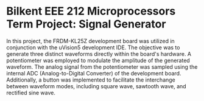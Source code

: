 <!-- Project Title -->
# Bilkent EEE 212 Microprocessors Term Project: Signal Generator

<p align="justify">

<!-- Project Description -->
In this project, the FRDM-KL25Z development board was utilized in conjunction with the uVision5 development IDE. The objective was to generate three distinct waveforms directly within the board's hardware. A potentiometer was employed to modulate the amplitude of the generated waveform. The analog signal from the potentiometer was sampled using the internal ADC (Analog-to-Digital Converter) of the development board. Additionally, a button was implemented to facilitate the interchange between waveform modes, including square wave, sawtooth wave, and rectified sine wave.

<p align="justify">
